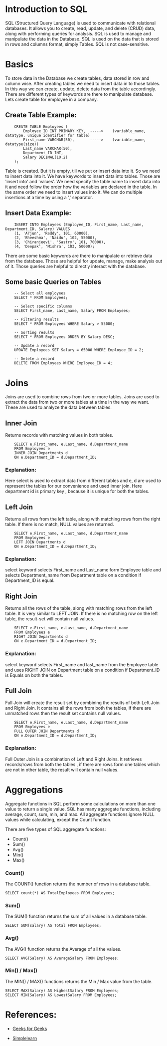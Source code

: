 # Introduction to SQL

SQL (Structured Query Language) is used to communicate with relational databases. It allows you to create, read, update, and delete (CRUD) data, along with performing queries for analysis. SQL is used to manage and manipulate the data in the Database. SQL is used on the data that is stored in rows and columns format, simply Tables. SQL is not case-sensitive.

# Basics


To store data in the Database we create tables, data stored in row and column wise. After creating tables we need to insert data in to those tables. In this way we can create, update, delete data from the table accordingly. There are different types of keywords are there to manipulate database. Lets create table for employee in a company.

## Create Table Example:
```
    CREATE TABLE Employees (
		Employee_ID INT PRIMARY KEY,  ----->	(variable_name, datatype, unique identifier for table)
		First_name VARCHAR(50),	      ----->    (variable_name, datatype(size))
		Last_name VARCHAR(50),
		Department_ID INT,
		Salary DECIMAL(10,2)
    );
```

Table is created. But it is empty, till we put or insert data into it. So we need to insert data into it. We have keywords to insert data into tables. Those are 'insert into' and 'values'. We need specify the table name to insert data into it and need follow the order how the variables are declared in the table. In the same order we need to insert values into it. We can do multiple insertions at a time by using a ',' separator.

## Insert Data Example:
```
    INSERT INTO Employees (Employee_ID, First_name, Last_name, Department_ID, Salary) VALUES
    (1, 'Arjun', 'Reddy', 101, 60000),
    (2, 'Bheeshma', 'Naidu', 102, 55000),
    (3, 'Chiranjeevi', 'Sastry', 101, 70000),
    (4, 'Deepak', 'Mishra', 103, 50000);
```

There are some basic keywords are there to manipulate or retrieve data from the database. Those are helpful for update, manage, make analysis out of it. Those queries are helpful to directly interact with the database.

## Some basic Queries on Tables

```
    -- Select all employees
    SELECT * FROM Employees;

    -- Select specific columns
    SELECT First_name, Last_name, Salary FROM Employees;

    -- Filtering results
    SELECT * FROM Employees WHERE Salary > 55000;

    -- Sorting results
    SELECT * FROM Employees ORDER BY Salary DESC;

    -- Update a record
    UPDATE Employees SET Salary = 65000 WHERE Employee_ID = 2;

    -- Delete a record
    DELETE FROM Employees WHERE Employee_ID = 4;
```


# Joins

Joins are used to combine rows from two or more tables. Joins are used to extract the data from two or more tables at a time in the way we want. These are used to analyze the data between tables.

## Inner Join

Returns records with matching values in both tables.

```
    SELECT e.First_name, e.Last_name, d.Department_name
    FROM Employees e
    INNER JOIN Departments d
    ON e.Department_ID = d.Department_ID;
```

### Explanation:
 Here select is used to extract data from different tables and e, d are used to represent the tables for our convenience and used inner join. Here department id is primary key , because it is unique for both the tables.


## Left Join
Returns all rows from the left table, along with matching rows from the right table. If there is no match, NULL values are returned.

```
    SELECT e.First_name, e.Last_name, d.Department_name
    FROM Employees e
    LEFT JOIN Departments d
    ON e.Department_ID = d.Department_ID;
```

### Explanation: 
select keyword selects First_name and Last_name form Employee table and selects Department_name from Department table on a condition if Department_ID is equal.


## Right Join
Returns all the rows of the table, along with matching rows from the left table. It is very similar to LEFT JOIN. If there is no matching row on the left table, the result-set will contain null values.

```
    SELECT e.First_name, e.Last_name, d.Department_name
    FROM Employees e
    RIGHT JOIN Departments d
    ON e.Department_ID = d.Department_ID;
```

### Explanation: 
select keyword selects First_name and last_name from the Employee table and uses RIGHT JOIN on Department table on a condition if Department_ID is Equals on both the tables.


## Full Join
Full Join will create the result set by combining the results of both Left Join and Right Join. It contains all the rows from both the tables, if there are unmatched rows then the result set contains null values.

```
    SELECT e.First_name, e.Last_name, d.Department_name
    FROM Employees e
    FULL OUTER JOIN Departments d
    ON e.Department_ID = d.Department_ID;
```

### Explanation: 
Full Outer Join is a combination of Left and Right Joins. It retrieves records/rows from both the tables , if there are rows form one tables which are not in other table, the result will contain null values.


# Aggregations

Aggregate functions in SQL perform some calculations on more than one value to return a single value. SQL has many aggregate functions, including average, count, sum, min, and max. All aggregate functions ignore NULL values while calculating, except the Count function.

There are five types of SQL aggregate functions:

- Count()
- Sum()
- Avg()
- Min()
- Max()

### Count()

The COUNT() function returns the number of rows in a database table.

	SELECT count(*) AS TotalEmployees FROM Employees;
	

### Sum()

The SUM() function returns the sum of all values in a database table.

	SELECT SUM(salary) AS Total FROM Employees;


### Avg()

The AVG() function returns the Average of all the values.

	SELECT AVG(Salary) AS AverageSalary FROM Employees;
	

### Min() / Max()

The MIN() / MAX() functions returns the Min / Max value from the table.
	
	SELECT MAX(Salary) AS HighestSalary FROM Employees;
	SELECT MIN(Salary) AS LowestSalary FROM Employees;
	
	


# References:

- [Geeks for Geeks](https://www.geeksforgeeks.org/sql/sql-join-set-1-inner-left-right-and-full-joins/)

- [Simplelearn](https://www.simplilearn.com/tutorials/sql-tutorial/sql-aggregate-functions)
